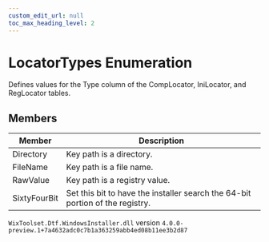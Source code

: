 ```yaml
---
custom_edit_url: null
toc_max_heading_level: 2
---
```

# LocatorTypes Enumeration
Defines values for the Type column of the CompLocator, IniLocator, and RegLocator tables.
## Members
| Member | Description |
| ------ | ----------- |
| Directory | Key path is a directory. |
| FileName | Key path is a file name. |
| RawValue | Key path is a registry value. |
| SixtyFourBit | Set this bit to have the installer search the 64-bit portion of the registry. |
`WixToolset.Dtf.WindowsInstaller.dll` version `4.0.0-preview.1+7a4632adc0c7b1a363259abb4ed08b11ee3b2d87`
